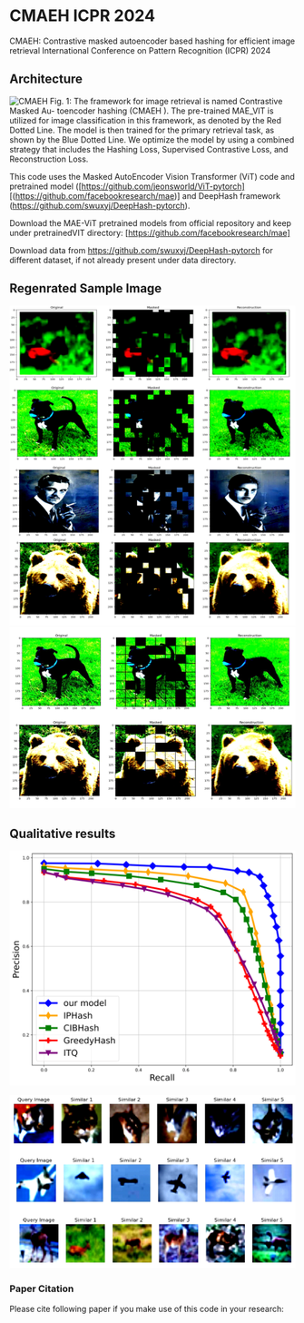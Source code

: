 # CMAEH ICPR 2024
CMAEH: Contrastive masked autoencoder based hashing for efficient image retrieval
International Conference on Pattern Recognition (ICPR) 2024

## Architecture
![CMAEH](fig/CMAEH.png)
Fig. 1: The framework for image retrieval is named Contrastive Masked Au-
toencoder hashing (CMAEH ). The pre-trained MAE_VIT is utilized for image
classification in this framework, as denoted by the Red Dotted Line. The model
is then trained for the primary retrieval task, as shown by the Blue Dotted Line.
We optimize the model by using a combined strategy that includes the Hashing
Loss, Supervised Contrastive Loss, and Reconstruction Loss.

This code uses the Masked AutoEncoder Vision Transformer (ViT) code and pretrained model ([https://github.com/jeonsworld/ViT-pytorch] [(https://github.com/facebookresearch/mae)] and DeepHash framework (https://github.com/swuxyj/DeepHash-pytorch).

Download the MAE-ViT pretrained models from official repository and keep under pretrainedVIT directory:
[https://github.com/facebookresearch/mae]


Download data from https://github.com/swuxyj/DeepHash-pytorch for different dataset, if not already present under data directory.


## Regenrated Sample Image
![Random Masking Regenrate](fig/regenreate.png)
![Patch Masking Regenrate](fig/patchmasking.25.png)

## Qualitative results

![PR curve compared with different types of loss ](fig/PRcurve64.png)

![Retrieval reseult of CIFAR10 ](fig/cifar10(0.25).png)


### Paper Citation
Please cite following paper if you make use of this code in your research:


